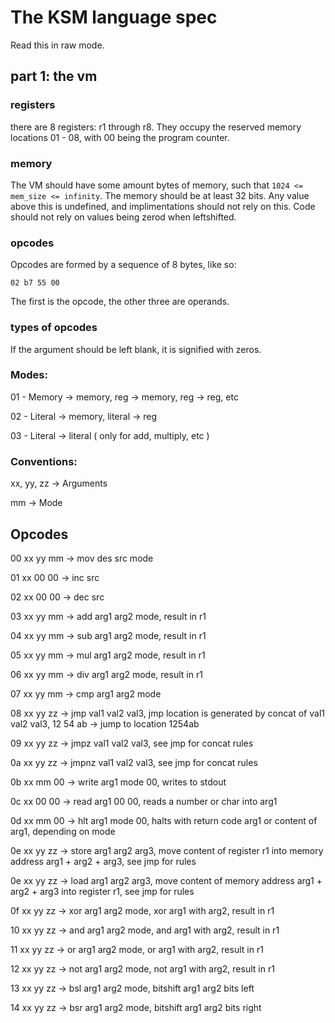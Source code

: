# The KSM language spec

Read this in raw mode.

## part 1: the vm

### registers

there are 8 registers: r1 through r8. They occupy the reserved memory locations 01 - 08, with 00 being the program counter.

### memory

The VM should have some amount bytes of memory, such that `1024 <= mem_size <= infinity`.
The memory should be at least 32 bits. Any value above this is undefined, and implimentations should not rely on this. Code should not rely on values being zerod when leftshifted.

### opcodes

Opcodes are formed by a sequence of 8 bytes, like so:

`02 b7 55 00`

The first is the opcode, the other three are operands.

### types of opcodes

If the argument should be left blank, it is signified with zeros.

### Modes:

01 - Memory -> memory, reg -> memory, reg -> reg, etc

02 - Literal -> memory, literal -> reg

03 - Literal -> literal ( only for add, multiply, etc )

### Conventions:

xx, yy, zz -> Arguments

mm -> Mode

## Opcodes

00 xx yy mm -> mov des src mode

01 xx 00 00 -> inc src

02 xx 00 00 -> dec src

03 xx yy mm -> add arg1 arg2 mode, result in r1

04 xx yy mm -> sub arg1 arg2 mode, result in r1

05 xx yy mm -> mul arg1 arg2 mode, result in r1

06 xx yy mm -> div arg1 arg2 mode, result in r1

07 xx yy mm -> cmp arg1 arg2 mode

08 xx yy zz -> jmp val1 val2 val3, jmp location is generated by concat of val1 val2 val3, 12 54 ab -> jump to location 1254ab

09 xx yy zz -> jmpz val1 val2 val3, see jmp for concat rules

0a xx yy zz -> jmpnz val1 val2 val3, see jmp for concat rules

0b xx mm 00 -> write arg1 mode 00, writes to stdout

0c xx 00 00 -> read arg1 00 00, reads a number or char into arg1

0d xx mm 00 -> hlt arg1 mode 00, halts with return code arg1 or content of arg1, depending on mode

0e xx yy zz -> store arg1 arg2 arg3, move content of register r1 into memory address arg1 + arg2 + arg3, see jmp for rules

0e xx yy zz -> load arg1 arg2 arg3, move content of memory address arg1 + arg2 + arg3 into register r1, see jmp for rules

0f xx yy zz -> xor arg1 arg2 mode, xor arg1 with arg2, result in r1

10 xx yy zz -> and arg1 arg2 mode, and arg1 with arg2, result in r1

11 xx yy zz -> or arg1 arg2 mode, or arg1 with arg2, result in r1

12 xx yy zz -> not arg1 arg2 mode, not arg1 with arg2, result in r1

13 xx yy zz -> bsl arg1 arg2 mode, bitshift arg1 arg2 bits left

14 xx yy zz -> bsr arg1 arg2 mode, bitshift arg1 arg2 bits right





